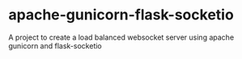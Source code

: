 # apache-gunicorn-flask-socketio
A project to create a load balanced websocket server using apache gunicorn and flask-socketio
